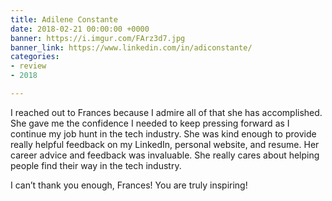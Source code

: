 ```yaml
---
title: Adilene Constante
date: 2018-02-21 00:00:00 +0000
banner: https://i.imgur.com/FArz3d7.jpg
banner_link: https://www.linkedin.com/in/adiconstante/
categories:
- review
- 2018

---
```

I reached out to Frances because I admire all of that she has accomplished. She gave me the confidence I needed to keep pressing forward as I continue my job hunt in the tech industry. She was kind enough to provide really helpful feedback on my LinkedIn, personal website, and resume. Her career advice and feedback was invaluable. She really cares about helping people find their way in the tech industry.

I can’t thank you enough, Frances! You are truly inspiring!
